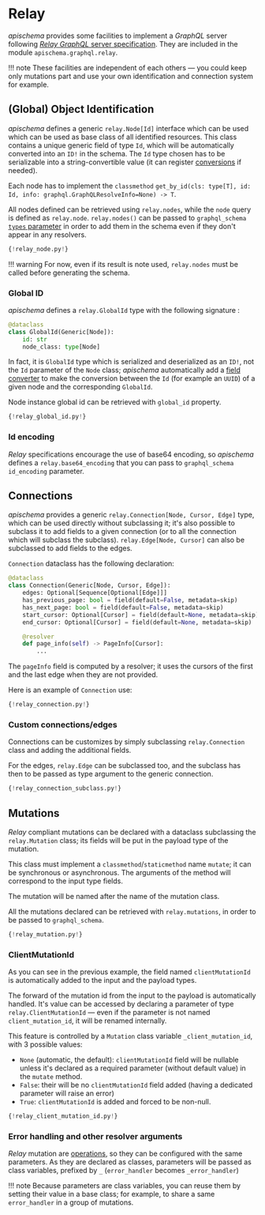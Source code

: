 # Relay

*apischema* provides some facilities to implement a *GraphQL* server following [*Relay* *GraphQL* server specification](https://relay.dev/docs/en/graphql-server-specification). They are included in the module `apischema.graphql.relay`.

!!! note
    These facilities are independent of each others — you could keep only mutations part and use your own identification and connection system for example.


## (Global) Object Identification

*apischema* defines a generic `relay.Node[Id]` interface which can be used which can be used as base class of all identified resources. This class contains a unique generic field of type `Id`, which will be automatically converted into an `ID!` in the schema. The `Id` type chosen has to be serializable into a string-convertible value (it can register [conversions](../conversions.md) if needed).

Each node has to implement the `classmethod` `get_by_id(cls: type[T], id: Id, info: graphql.GraphQLResolveInfo=None) -> T`.

All nodes defined can be retrieved using `relay.nodes`, while the `node` query is defined as `relay.node`. `relay.nodes()` can be passed to `graphql_schema` [`types` parameter](schema.md#additional-types) in order to add them in the schema even if they don't appear in any resolvers.


```python
{!relay_node.py!}
```

!!! warning
    For now, even if its result is note used, `relay.nodes` must be called before generating the schema.

### Global ID

*apischema* defines a `relay.GlobalId` type with the following signature :

```python
@dataclass
class GlobalId(Generic[Node]):
    id: str
    node_class: type[Node]
```
In fact, it is `GlobalId` type which is serialized and deserialized as an `ID!`, not the `Id` parameter of the `Node` class; *apischema* automatically add a [field converter](../conversions.md#field-conversions) to make the conversion between the `Id` (for example an `UUID`) of a given node and the corresponding `GlobalId`.

Node instance global id can be retrieved with `global_id` property.

```python
{!relay_global_id.py!}
```

### Id encoding

*Relay* specifications encourage the use of base64 encoding, so *apischema* defines a `relay.base64_encoding` that you can pass to `graphql_schema` `id_encoding` parameter.

## Connections

*apischema* provides a generic `relay.Connection[Node, Cursor, Edge]` type, which can be used directly without subclassing it; it's also possible to subclass it to add fields to a given connection (or to all the connection which will subclass the subclass). `relay.Edge[Node, Cursor]` can also be subclassed to add fields to the edges.

`Connection` dataclass has the following declaration:
```python
@dataclass
class Connection(Generic[Node, Cursor, Edge]):
    edges: Optional[Sequence[Optional[Edge]]]
    has_previous_page: bool = field(default=False, metadata=skip)
    has_next_page: bool = field(default=False, metadata=skip)
    start_cursor: Optional[Cursor] = field(default=None, metadata=skip)
    end_cursor: Optional[Cursor] = field(default=None, metadata=skip)

    @resolver
    def page_info(self) -> PageInfo[Cursor]:
        ...
```

The `pageInfo` field is computed by a resolver; it uses the cursors of the first and the last edge when they are not provided.

Here is an example of `Connection` use:

```python
{!relay_connection.py!}
```

### Custom connections/edges

Connections can be customizes by simply subclassing `relay.Connection` class and adding the additional fields.

For the edges, `relay.Edge` can be subclassed too, and the subclass has then to be passed as type argument to the generic connection.


```python
{!relay_connection_subclass.py!}
```

## Mutations

*Relay* compliant mutations can be declared with a dataclass subclassing the `relay.Mutation` class; its fields will be put in the payload type of the mutation.

This class must implement a `classmethod`/`staticmethod` name `mutate`; it can be synchronous or asynchronous. The arguments of the method will correspond to the input type fields.

The mutation will be named after the name of the mutation class.

All the mutations declared can be retrieved with `relay.mutations`, in order to be passed to `graphql_schema`.

```python
{!relay_mutation.py!}
```

### ClientMutationId

As you can see in the previous example, the field named `clientMutationId` is automatically added to the input and the payload types. 

The forward of the mutation id from the input to the payload is automatically handled. It's value can be accessed by declaring a parameter of type `relay.ClientMutationId` — even if the parameter is not named `client_mutation_id`, it will be renamed internally.

This feature is controlled by a `Mutation` class variable `_client_mutation_id`, with 3 possible values:

- `None` (automatic, the default): `clientMutationId` field will be nullable unless it's declared as a required parameter (without default value) in the `mutate` method.
- `False`: their will be no `clientMutationId` field added (having a dedicated parameter will raise an error)
- `True`: `clientMutationId` is added and forced to be non-null.

```python
{!relay_client_mutation_id.py!}
```

### Error handling and other resolver arguments

*Relay* mutation are [operations](schema.md#operations), so they can be configured with the same parameters. As they are declared as classes, parameters will be passed as class variables, prefixed by `_` (`error_handler` becomes `_error_handler`)

!!! note
    Because parameters are class variables, you can reuse them by setting their value in a base class; for example, to share a same `error_handler` in a group of mutations.


